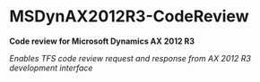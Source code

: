 # MSDynAX2012R3-CodeReview

**Code review for Microsoft Dynamics AX 2012 R3**

_Enables TFS code review request and response from AX 2012 R3 development interface_
